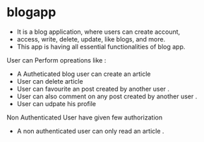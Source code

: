 # blogapp
- It is a blog application, where users can create account,
- access, write, delete, update, like blogs, and more.
- This app is having all essential functionalities of blog app.


User can Perform opreations like :

-  A Autheticated blog user can create  an article 
-  User can delete article 
-  User can favourite an post created by another user .
-  User can also comment on any post created by another user .
-  User can udpate his profile 


Non Authenticated User have given few authorization 

- A non authenticated user can only read an article .
